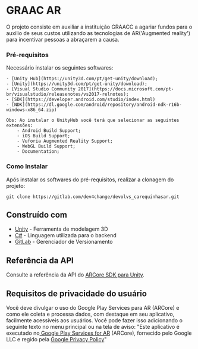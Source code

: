 # GRAAC AR

O projeto consiste em auxiliar a instituição GRAACC a agariar fundos para o auxilio de seus custos utilizando 
as tecnologias de AR('Augmented reality') para incentivar pessoas a abraçarem a causa.

### Pré-requisitos

Necessário instalar os seguintes softwares:

```
- [Unity Hub](https://unity3d.com/pt/get-unity/download);
- [Unity](https://unity3d.com/pt/get-unity/download);
- [Visual Studio Community 2017](https://docs.microsoft.com/pt-br/visualstudio/releasenotes/vs2017-relnotes);
- [SDK](https://developer.android.com/studio/index.html)
- [NDK](https://dl.google.com/android/repository/android-ndk-r16b-windows-x86_64.zip)

Obs: Ao instalar o UnityHub você terá que selecionar as seguintes extensões:
	- Android Build Support;
	- iOS Build Support;
	- Vuforia Augmented Reality Support;
	- WebGL Build Support;
	- Documentation;
```

### Como Instalar

Após instalar os softwares do pré-requisitos, realizar a clonagem do projeto:

```
git clone https://gitlab.com/dev4change/devolvs_carequinhasar.git
```

## Construído com

* [Unity](https://unity.com/pt) - Ferramenta de modelagem 3D
* [C#](https://docs.microsoft.com/pt-br/dotnet/csharp/) - Linguagem utilizada para o backend
* [GitLab](https://gitlab.com/) - Gerenciador de Versionamento

## Referência da API

Consulte a referência da API do [ARCore SDK para Unity](https://developers.google.com/ar/reference/unity).

## Requisitos de privacidade do usuário

Você deve divulgar o uso do Google Play Services para AR (ARCore) e como ele coleta e processa dados, com destaque em
seu aplicativo, facilmente acessíveis aos usuários. Você pode fazer isso adicionando o seguinte texto no menu principal ou na
tela de aviso: "Este aplicativo é executado no[ Google Play Services for AR](https://play.google.com/store/apps/details?id=com.google.ar.core) (ARCore), fornecido pelo Google LLC e regido pela
[Google Privacy Policy](https://policies.google.com/privacy)"

